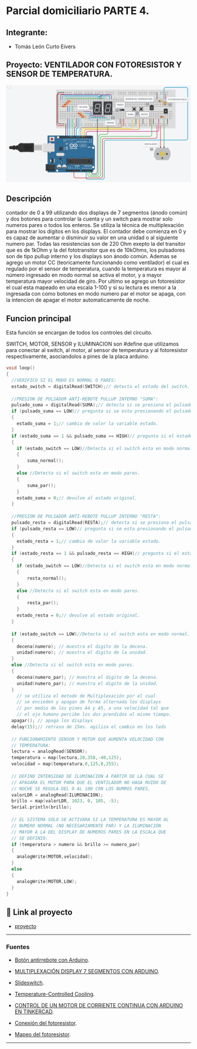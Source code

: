 # Parcial domiciliario PARTE 4.


## Integrante: 
- Tomás León Curto Eivers


## Proyecto: VENTILADOR CON FOTORESISTOR Y SENSOR DE TEMPERATURA.
![Tinkercad](./img/ArduinoTinkercadParte4.jpg)


## Descripción
contador de 0 a 99 utilizando dos displays de 7 segmentos (ánodo común) y dos botones para controlar la cuenta y un switch para mostrar solo numeros pares o todos los enteros.
Se utiliza la técnica de multiplexación para mostrar los dígitos en los displays. 
El contador debe comienza en 0 y es capaz de aumentar o disminuir su valor en una unidad o al siguiente numero par.
Todas las resistencias son de 220 Ohm exepto la del transitor que es de 1kOhm y la del fototransitor que es de 10kOhms, los pulsadores son de tipo pullup interno y los displays son ánodo común.
Ademas se agrego un motor CC (teoricamente funcionando como ventilador) el cual es regulado por el sensor de temperatura, cuando la temperatura es mayor al número ingresado en modo normal se activa el motor, 
y a mayor temperatura mayor velocidad de giro.
Por ultimo se agrego un fotoresistor el cual esta mapeado en una escala 1-100 y si su lectura es menor a la ingresada con como botones en modo numero par el motor se apaga, con la intencion de apagar el motor 
automaticamente de noche.


## Funcion principal
Esta función se encargan de todos los controles del circuito.

SWITCH, MOTOR, SENSOR y ILUMINACION son #define que utilizamos para conectar al switch, al motor, al sensor de temperatura y al fotoresistor respectivamente, asociandolos a pines de la placa arduino.

~~~ C++ (lenguaje en el que esta escrito)
void loop()
{  
  //VERIFICO SI EL MODO ES NORMAL O PARES:
  estado_switch = digitalRead(SWITCH);// detecta el estado del switch.
  
  //PRESION DE PULSADOR ANTI-REBOTE PULLUP INTERNO "SUMA":
  pulsado_suma = digitalRead(SUMA);// detecta si se presiona el pulsador.
  if (pulsado_suma == LOW)// pregunta si se esta presionando el pulsador.
  {
  	estado_suma = 1;// cambia de valor la variable estado.
  }
  if (estado_suma == 1 && pulsado_suma == HIGH)// pregunta si el estado es 1 pero se solto el boton.
  {
    if (estado_switch == LOW)//Detecta si el switch esta en modo normal.
    {  
  		suma_normal();
    }
    else //Detecta si el switch esta en modo pares.
    {
    	suma_par();
    }
    estado_suma = 0;// devulve al estado original.
  }
  
  //PRESION DE PULSADOR ANTI-REBOTE PULLUP INTERNO "RESTA":
  pulsado_resta = digitalRead(RESTA);// detecta si se presiona el pulsador.
  if (pulsado_resta == LOW)// pregunta si se esta presionando el pulsador.
  {
  	estado_resta = 1;// cambia de valor la variable estado.
  }
  if (estado_resta == 1 && pulsado_resta == HIGH)// pregunta si el estado es 1 pero se solto el boton.
  {
  	if (estado_switch == LOW)//Detecta si el switch esta en modo normal.
    {  
  		resta_normal();
    }
    else //Detecta si el switch esta en modo pares.
    {
    	resta_par();
    }
    estado_resta = 0;// devulve al estado original.
  }
  
  if (estado_switch == LOW)//Detecta si el switch esta en modo normal.
  {
  	decena(numero); // muestra el digito de la decena.
  	unidad(numero); // muestra el digito de la unidad.
  }
  else //Detecta si el switch esta en modo pares.
  {
  	decena(numero_par); // muestra el digito de la decena.
  	unidad(numero_par); // muestra el digito de la unidad.
  }
    // se utiliza el metodo de Multiplexación por el cual
    // se encieden y apagan de forma alternada los displays
    // por medio de los pines A4 y A5, a una velocidad tal que
    // el ojo humano percibe los dos prendidos al mismo tiempo.
  apagar(); // apaga los displays
  delay(15);// retraso de 15ms. agiliza el cambio en los leds 
  
  // FUNCIONAMIENTO SENSOR Y MOTOR QUE AUMENTA VELOCIDAD CON 
  // TEMPERATURA:
  lectura = analogRead(SENSOR);
  temperatura = map(lectura,20,358,-40,125);
  velocidad = map(temperatura,0,125,0,255);
  
  // DEFINO INTENSIDAD DE ILUMINACION A PARTIR DE LA CUAL SE
  // APAGARA EL MOTOR PARA QUE EL VENTILADOR NO HAGA RUIDO DE 
  // NOCHE SE REGULA DEL 0 AL 100 CON LOS NUMROS PARES.
  valorLDR = analogRead(ILUMINACION);
  brillo = map(valorLDR, 1023, 0, 105, -5);
  Serial.println(brillo);
  
  // EL SISTEMA SOLO SE ACTIVARA SI LA TEMPERATURA ES MAYOR AL 
  // NUMERO NORMAL (NO NECESARIAMENTE PAR) Y LA ILUMINACIÓN
  // MAYOR A LA DEL DISPLAY DE NUMEROS PARES EN LA ESCALA QUE
  // SE DEFINIO.
  if (temperatura > numero && brillo >= numero_par)
  {
   	analogWrite(MOTOR,velocidad); 
  }
  else
  {
  	analogWrite(MOTOR,LOW); 
  }
}
~~~

## :robot: Link al proyecto
- [proyecto](https://www.tinkercad.com/things/a8oZlrZMDWm-copy-of-parcial-domiciliario-parte-3-curto-eivers-tomas-leon/editel?sharecode=fcEuU8ppU9z5LhIGQz4CTTDHFpFlAK14i9fMmeeQKLU)

---
### Fuentes
- [Botón antirrebote con Arduino](https://www.youtube.com/watch?v=FoTFJW5Hyz8).

- [MULTIPLEXACIÓN DISPLAY 7 SEGMENTOS CON ARDUINO](https://www.youtube.com/watch?v=bScD6wptNws&t=188s).

- [Slideswitch](https://www.youtube.com/watch?v=cFFwFCuSZN4).

- [Temperature-Controlled Cooling](https://www.youtube.com/watch?v=mtB97aFkdHs).

- [CONTROL DE UN MOTOR DE CORRIENTE CONTINUA CON ARDUINO EN TINKERCAD](https://www.youtube.com/watch?v=fJKPeiwi0Pc&t=843s).

- [Conexión del fotoresistor](https://programarfacil.com/blog/arduino-blog/ldr-arduino/#Que_es_un_LDR).

- [Mapeo del fotoresistor](https://www.circuitbasics.com/how-to-use-photoresistors-to-detect-light-on-an-arduino/).
---
